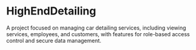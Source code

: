# HighEndDetailing
A project focused on managing car detailing services, including viewing services, employees, and customers, with features for role-based access control and secure data management.
